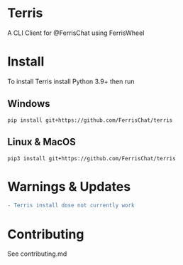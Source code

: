 # Terris
A CLI Client for @FerrisChat using FerrisWheel

# Install
To install Terris install Python 3.9+ then run
## Windows
```shell
pip install git+https://github.com/FerrisChat/terris
```
## Linux & MacOS
```shell
pip3 install git+https://github.com/FerrisChat/terris
```
# Warnings & Updates
```diff
- Terris install dose not currently work
```
# Contributing
See contributing.md
